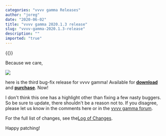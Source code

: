 ```yaml
---
categories: "vvvv gamma Releases"
author: "joreg"
date: "2020-06-02"
title: "vvvv gamma 2020.1.3 release"
slug: "vvvv-gamma-2020.1.3-release"
description: ""
imported: "true"
---
```


{{<previousRelease>}}

Because we care,

![](vvvv-2020.1.3.png)

here is the third bug-fix release for vvvv gamma! Available for **[download](https://visualprogramming.net/#Download)** and **[purchase](https://store.vvvv.org)**. Now!

I don't think this one has a highlight other than fixing a few nasty buggers. So be sure to update, there shouldn't be a reason not to. If you disagree, please let us know in the comments here or in the [vvvv gamma forum](https://discourse.vvvv.org/c/vvvv-gamma/28).

For the full list of changes, see the[Log of Changes](https://thegraybook.vvvv.org/changelog/2020.1.html).

Happy patching!
